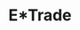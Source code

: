 ---
collection_archive: false
collection_awards: []
collection_category:
  - Advertising
  - Tech
  - Workplace
  - Lifestyle
  - Still Life + Details
  - Portraits
  - Color
collection_content: 
collection_cover: https://d1sf55qlb7p6hz.cloudfront.net/etrade-12.jpg
collection_cover_mobile: https://d1sf55qlb7p6hz.cloudfront.net/verticalcovers-18.jpg
collection_description: >-
  Image library showcasing E*Trade’s mobile and desktop app for investing on the
  go, at home, and in the office.
collection_exhibition: []
collection_filter: Commissioned + Stock
collection_hidden: false
collection_meta: Mullen Lowe Agency
collection_press: []
collection_preview:
  - https://d1sf55qlb7p6hz.cloudfront.net/etrade_covers-1.jpg
  - https://d1sf55qlb7p6hz.cloudfront.net/etrade_covers-2.jpg
  - https://d1sf55qlb7p6hz.cloudfront.net/etrade_covers-3.jpg
  - https://d1sf55qlb7p6hz.cloudfront.net/etrade_covers-4.jpg
cover_image: https://d1sf55qlb7p6hz.cloudfront.net/social-35.jpg
date: 
hide_footer: true 
logo: 
navigation_theme: white
px_extra: true
slug: etrade
theme_color: "#D7C6AD"
theme_color_all_works: FFD5A0"
title: E*Trade
collection_blocks:
  - _bookshop_name: collections/media-row-start
    row_alignment: between
  - _bookshop_name: collections/media-element 
    color: "#E4BDA2"
    image:  https://d1sf55qlb7p6hz.cloudfront.net/etrade-1.jpg
    margin_left: '30'
    margin_right: 0
    margin_y: '100'
    width: '60'
  - _bookshop_name: collections/media-row
    row_alignment: between
  - _bookshop_name: collections/media-element 
    color: "#C7DCF4"
    image:  https://d1sf55qlb7p6hz.cloudfront.net/etrade-2.jpg
    margin_left: '10'
    margin_y: '100'
    width: '40'
  - _bookshop_name: collections/media-element 
    color: "#F3E3DF"
    image:  https://d1sf55qlb7p6hz.cloudfront.net/etrade-3.jpg
    margin_left: 0
    margin_right: '10'
    margin_y: '400'
    width: '33'
  - _bookshop_name: collections/media-row
    row_alignment: between
  - _bookshop_name: collections/media-element 
    color: "#F5D6BF"
    image:  https://d1sf55qlb7p6hz.cloudfront.net/etrade-4.jpg
    margin_left: '20'
    margin_y: '100'
    width: '50'
  - _bookshop_name: collections/media-row
    row_alignment: between
  - _bookshop_name: collections/media-element 
    color: "#D3E5AF"
    image:  https://d1sf55qlb7p6hz.cloudfront.net/etrade-5.jpg
    margin_left: '5'
    margin_right: 0
    margin_y: '100'
    width: '33'
  - _bookshop_name: collections/media-element 
    color: "#FAEEC0"
    image:  https://d1sf55qlb7p6hz.cloudfront.net/etrade-6.jpg
    margin_right: '15'
    margin_y: '300'
    width: '40'
  - _bookshop_name: collections/media-row
    row_alignment: between
  - _bookshop_name: collections/media-element 
    color: "#43C6CF"
    image:  https://d1sf55qlb7p6hz.cloudfront.net/etrade-7.jpg
    margin_left: '20'
    margin_right: 0
    margin_y: '100'
    width: '50'
  - _bookshop_name: collections/media-row
    row_alignment: between
  - _bookshop_name: collections/media-element 
    color: "#FFC777"
    image:  https://d1sf55qlb7p6hz.cloudfront.net/etrade-9.jpg
    margin_left: '5'
    margin_right: 0
    margin_y: '200'
    width: '30'
  - _bookshop_name: collections/media-element 
    color: "#F0E3D6"
    image:  https://d1sf55qlb7p6hz.cloudfront.net/etrade-8.jpg
    margin_left: 0
    margin_right: '15'
    margin_y: '400'
    width: '40'
  - _bookshop_name: collections/media-row
    row_alignment: between
  - _bookshop_name: collections/media-element 
    color: "#D7CAD7"
    image:  https://d1sf55qlb7p6hz.cloudfront.net/etrade-10.jpg
    margin_left: '25'
    margin_right: 0
    margin_y: '200'
    width: '25'
  - _bookshop_name: collections/media-row
    row_alignment: between
  - _bookshop_name: collections/media-element 
    color: "#E7DED9"
    image:  https://d1sf55qlb7p6hz.cloudfront.net/etrade-11.jpg
    margin_left: '35'
    margin_right: 0
    margin_y: '100'
    width: '50'
  - _bookshop_name: collections/media-row
    row_alignment: between
  - _bookshop_name: collections/media-element 
    color: "#F0C19F"
    image:  https://d1sf55qlb7p6hz.cloudfront.net/etrade-13.jpg
    margin_left: '5'
    margin_right: 0
    margin_y: '300'
    width: '40'
  - _bookshop_name: collections/media-element 
    color: "#D4E4F0"
    image:  https://d1sf55qlb7p6hz.cloudfront.net/etrade-12.jpg
    margin_left: 0
    margin_right: '10'
    margin_y: '100'
    width: '33'
  - _bookshop_name: collections/media-row
    row_alignment: between
  - _bookshop_name: collections/media-element 
    color: "#C9BBCC"
    image:  https://d1sf55qlb7p6hz.cloudfront.net/etrade-14.jpg
    margin_left: '20'
    margin_y: '100'
    width: '60'
  - _bookshop_name: collections/media-row-end
---